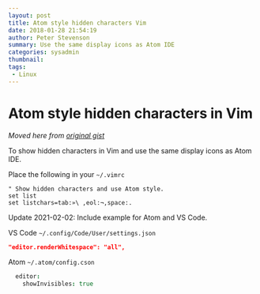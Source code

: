 ```yaml
---
layout: post
title: Atom style hidden characters Vim
date: 2018-01-28 21:54:19
author: Peter Stevenson
summary: Use the same display icons as Atom IDE
categories: sysadmin
thumbnail:
tags:
 - Linux
---
```


# Atom style hidden characters in Vim

_Moved here from [original gist](https://gist.github.com/2E0PGS/5b1f2e0b1a618a9e984745bc2779e312)_

To show hidden characters in Vim and use the same display icons as Atom IDE.

Place the following in your `~/.vimrc`

```
" Show hidden characters and use Atom style.
set list
set listchars=tab:»\ ,eol:¬,space:.
```

Update 2021-02-02: Include example for Atom and VS Code.

VS Code `~/.config/Code/User/settings.json`

```json
"editor.renderWhitespace": "all",
```

Atom `~/.atom/config.cson`

```cson
  editor:
    showInvisibles: true
```